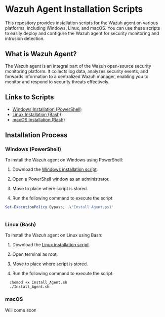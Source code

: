 # Wazuh Agent Installation Scripts
 
This repository provides installation scripts for the Wazuh agent on various platforms, including Windows, Linux, and macOS. You can use these scripts to easily deploy and configure the Wazuh agent for security monitoring and intrusion detection.
 
## What is Wazuh Agent?
 
The Wazuh agent is an integral part of the Wazuh open-source security monitoring platform. It collects log data, analyzes security events, and forwards information to a centralized Wazuh manager, enabling you to monitor and respond to security threats effectively.
 
## Links to Scripts
 
- [Windows Installation (PowerShell)](Windows/)
- [Linux Installation (Bash)](Linux/)
- [macOS Installation (Bash)](macOS/)
 
## Installation Process
 
### Windows (PowerShell)
 
To install the Wazuh agent on Windows using PowerShell:
 
1. Download the [Windows installation script](Windows/).
 
2. Open a PowerShell window as an administrator.
 
3. Move to place where script is stored.
 
4. Run the following command to execute the script:
 
```powershell
Set-ExecutionPolicy Bypass; .\"Install Agent.ps1"
 
```
### Linux (Bash)
 
To install the Wazuh agent on Linux using Bash:
 
1. Download the [Linux installation script](Linux/).
 
2. Open terminal as root.
 
3. Move to place where script is stored.
 
4. Run the following command to execute the script:
```Shell
  chomod +x Install_Agent.sh
  ./Install_Agent.sh
```
 
### macOS
 
Will come soon
